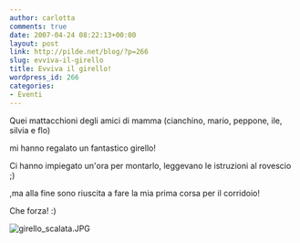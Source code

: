 ```yaml
---
author: carlotta
comments: true
date: 2007-04-24 08:22:13+00:00
layout: post
link: http://pilde.net/blog/?p=266
slug: evviva-il-girello
title: Evviva il girello!
wordpress_id: 266
categories:
- Eventi
---
```


Quei mattacchioni degli amici di mamma (cianchino, mario, peppone, ile, silvia e flo)


 mi hanno regalato un fantastico girello!

Ci hanno impiegato un'ora per montarlo, leggevano le istruzioni al rovescio ;)


 ,ma alla fine sono riuscita a fare la mia prima corsa per il corridoio!

Che forza! :)




![girello_scalata.JPG](http://pilde.net/blog/wp-content/uploads/2007/04/girello_scalata.JPG)



